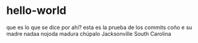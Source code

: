 # hello-world

que es lo que se dice por ahí?
esta es la prueba de los commits
coño e su madre nadaa nojoda
madura chúpalo
Jacksonville
South Carolina

